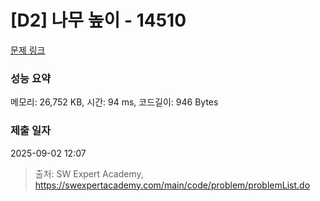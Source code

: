 # [D2] 나무 높이 - 14510 

[문제 링크](https://swexpertacademy.com/main/code/problem/problemDetail.do?contestProbId=AYFofW8qpXYDFAR4) 

### 성능 요약

메모리: 26,752 KB, 시간: 94 ms, 코드길이: 946 Bytes

### 제출 일자

2025-09-02 12:07



> 출처: SW Expert Academy, https://swexpertacademy.com/main/code/problem/problemList.do